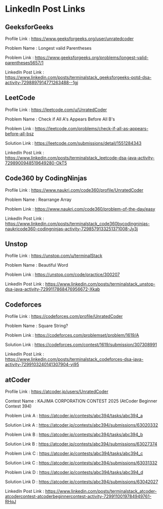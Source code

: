# LinkedIn Post Links

## GeeksforGeeks

Profile Link : https://www.geeksforgeeks.org/user/unratedcoder

Problem Name : Longest valid Parentheses

Problem Link : https://www.geeksforgeeks.org/problems/longest-valid-parentheses5657/1

LinkedIn Post Link : https://www.linkedin.com/posts/terminalstack_geeksforgeeks-potd-dsa-activity-7298897914771263488--1gj

## LeetCode

Profile Link : https://leetcode.com/u/UnratedCoder

Problem Name : Check if All A's Appears Before All B's

Problem Link : https://leetcode.com/problems/check-if-all-as-appears-before-all-bsz

Solution Link : https://leetcode.com/submissions/detail/1551284343

LinkedIn Post Link : https://www.linkedin.com/posts/terminalstack_leetcode-dsa-java-activity-7298900948519649280-OkT5

## Code360 by CodingNinjas

Profile Link : https://www.naukri.com/code360/profile/UnratedCoder

Problem Name : Rearrange Array

Problem Link : https://www.naukri.com/code360/problem-of-the-day/easy

LinkedIn Post Link : https://www.linkedin.com/posts/terminalstack_code360bycodingninjas-naukricode360-codingninjas-activity-7298579133251371008-Jy3j

## Unstop

Profile Link : https://unstop.com/u/terminalStack

Problem Name : Beautiful Word

Problem Link : https://unstop.com/code/practice/300207

LinkedIn Post Link : https://www.linkedin.com/posts/terminalstack_unstop-dsa-java-activity-7299117868476956672-Xkab

## Codeforces

Profile Link : https://codeforces.com/profile/UnratedCoder

Problem Name : Square String?

Problem Link : https://codeforces.com/problemset/problem/1619/A

Solution Link : https://codeforces.com/contest/1619/submission/307308991

LinkedIn Post Link : https://www.linkedin.com/posts/terminalstack_codeforces-dsa-java-activity-7299103240141307904-vj95

## atCoder

Profile Link : https://atcoder.jp/users/UnratedCoder

Contest Name : KAJIMA CORPORATION CONTEST 2025 (AtCoder Beginner Contest 394)

Problem Link A : https://atcoder.jp/contests/abc394/tasks/abc394_a

Solution Link A : https://atcoder.jp/contests/abc394/submissions/63020332

Problem Link B : https://atcoder.jp/contests/abc394/tasks/abc394_b

Solution Link B : https://atcoder.jp/contests/abc394/submissions/63027374

Problem Link C : https://atcoder.jp/contests/abc394/tasks/abc394_c

Solution Link C : https://atcoder.jp/contests/abc394/submissions/63031332

Problem Link D : https://atcoder.jp/contests/abc394/tasks/abc394_d

Solution Link D : https://atcoder.jp/contests/abc394/submissions/63042027

LinkedIn Post Link : https://www.linkedin.com/posts/terminalstack_atcoder-atcodercontest-atcoderbeginnercontest-activity-7299110019784949761-RHqJ
